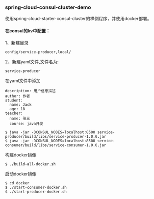 ### spring-cloud-consul-cluster-demo

使用spring-cloud-starter-consul-cluster的样例程序，并使用docker部署。

#### 在consul的kv中配置：

1、新建目录

```
config/service-producer,local/
```

2、新建yaml文件,文件名为: 

```
service-producer
```

在yaml文件中添加

```
description: 用户信息描述
author: 作者
student:
  name: Jack
  age: 18
teacher:
  name: 张三
  course: java开发
```


```
$ java -jar -DCONSUL_NODES=localhost:8500 service-producer/build/libs/service-producer-1.0.0.jar
$ java -jar -DCONSUL_NODES=localhost:8500 service-consumer/build/libs/service-consumer-1.0.0.jar
```


构建docker镜像

```
$ ./build-all-docker.sh 
```

启动docker镜像
``` 
$ cd docker
$ ./start-consumer-docker.sh
$ ./start-producer-docker.sh
```
